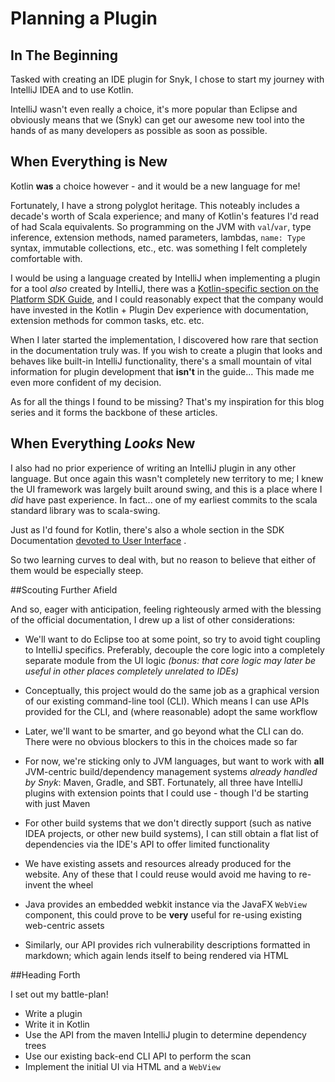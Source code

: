 # Planning a Plugin

## In The Beginning

Tasked with creating an IDE plugin for Snyk, I chose to start my journey
with IntelliJ IDEA and to use Kotlin.

IntelliJ wasn't even really a choice, it's more popular than Eclipse and obviously
means that we (Snyk) can get our awesome new tool into the hands of as many developers as possible
as soon as possible.


## When Everything is New

Kotlin **was** a choice however - and it would be a new language for me!

Fortunately, I have a strong polyglot heritage.  This noteably includes a decade's worth of Scala experience;
and many of Kotlin's features I'd read of had Scala equivalents.  So programming on the JVM with
`val`/`var`, type inference, extension methods, named parameters, lambdas, `name: Type` syntax,
immutable collections, etc., etc. was something I felt completely comfortable with.

I would be using a language created by IntelliJ when implementing a plugin
for a tool *also* created by IntelliJ, there was a
[Kotlin-specific section on the Platform SDK Guide](https://www.jetbrains.org/intellij/sdk/docs/tutorials/kotlin.html),
and I could reasonably expect that the company would have invested in the Kotlin + Plugin Dev
experience with documentation, extension methods for common tasks, etc. etc.

When I later started the implementation, I discovered how rare that section in the documentation truly was.
If you wish to create a plugin that looks and behaves like built-in IntelliJ functionality,
there's a small mountain of vital information for plugin development that **isn't** in the guide...
This made me even more confident of my decision.

As for all the things I found to be missing?  That's my inspiration for this blog series and it
forms the backbone of these articles.

## When Everything *Looks* New

I also had no prior experience of writing an IntelliJ plugin in any other language. 
But once again this wasn't completely new territory to me;
I knew the UI framework was largely built around swing, and this is a place where I
*did* have past experience.
In fact... one of my earliest commits to the scala standard library was to scala-swing.

Just as I'd found for Kotlin, there's also a whole section in the SDK Documentation
[devoted to User Interface](https://www.jetbrains.org/intellij/sdk/docs/user_interface_components/user_interface_components.html)
.

So two learning curves to deal with, but no reason to believe that either of them would be especially steep.

##Scouting Further Afield

And so, eager with anticipation, feeling righteously armed with the blessing of the official documentation,
I drew up a list of other considerations:

- We'll want to do Eclipse too at some point, so try to avoid tight coupling to IntelliJ specifics.
  Preferably, decouple the core logic into a completely separate module from the UI logic
  _(bonus: that core logic may later be useful in other places completely unrelated to IDEs)_
   
- Conceptually, this project would do the same job as a graphical version of our existing command-line tool
  (CLI).  Which means I can use APIs provided for the CLI, and (where reasonable) adopt the same workflow
   
- Later, we'll want to be smarter, and go beyond what the CLI can do.  There were no obvious blockers
  to this in the choices made so far
   
- For now, we're sticking only to JVM languages, but want to work with **all** JVM-centric build/dependency
  management systems _already handled by Snyk_: Maven, Gradle, and SBT.  Fortunately, all three have
  IntelliJ plugins with extension points that I could use - though I'd be starting with just Maven
  
- For other build systems that we don't directly support (such as native IDEA projects, or other new build systems),
  I can still obtain a flat list of dependencies via the IDE's API to offer limited functionality 
   
- We have existing assets and resources already produced for the website.  Any of these that I could
  reuse would avoid me having to re-invent the wheel
   
- Java provides an embedded webkit instance via the JavaFX `WebView` component, this could prove to
  be **very** useful for re-using existing web-centric assets
   
- Similarly, our API provides rich vulnerability descriptions formatted in markdown; which again lends
  itself to being rendered via HTML

##Heading Forth

I set out my battle-plan!

- Write a plugin
- Write it in Kotlin
- Use the API from the maven IntelliJ plugin to determine dependency trees
- Use our existing back-end CLI API to perform the scan
- Implement the initial UI via HTML and a `WebView`

